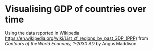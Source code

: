 # Visualising GDP of countries over time
Using the data reported in Wikipedia https://en.wikipedia.org/wiki/List_of_regions_by_past_GDP_(PPP)
from _Contours of the World Economy, 1–2030 AD_ by Angus Maddison.
